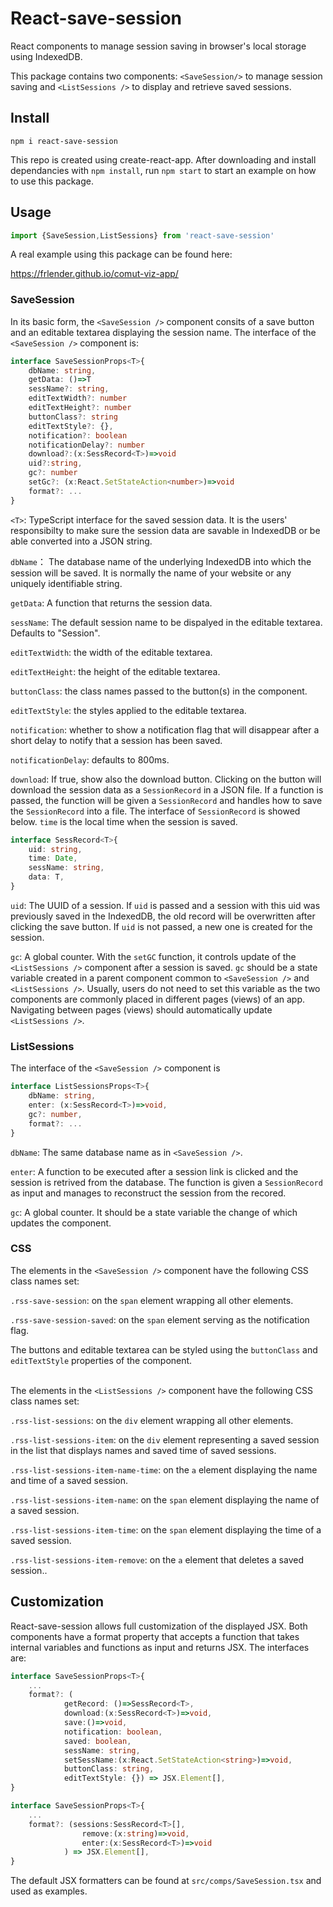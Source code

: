 # React-save-session

React components to manage session saving in browser's local storage using IndexedDB. 

This package contains two components: `<SaveSession/>` to manage session saving and `<ListSessions />` to display and retrieve saved sessions.

## Install
```shell
npm i react-save-session
```
This repo is created using create-react-app. After downloading and install dependancies with `npm install`, run `npm start` to start an example on how to use this package.

## Usage
```TypeScript
import {SaveSession,ListSessions} from 'react-save-session'
```
A real example using this package can be found here:

https://frlender.github.io/comut-viz-app/

### SaveSession
In its basic form, the `<SaveSession />` component consits of a save button and an editable textarea displaying the session name. The interface of the `<SaveSession />` component is:

```TypeScript
interface SaveSessionProps<T>{
    dbName: string,
    getData: ()=>T
    sessName?: string,
    editTextWidth?: number
    editTextHeight?: number
    buttonClass?: string
    editTextStyle?: {},
    notification?: boolean
    notificationDelay?: number
    download?:(x:SessRecord<T>)=>void
    uid?:string,
    gc?: number
    setGc?: (x:React.SetStateAction<number>)=>void
    format?: ...
}
```
`<T>`: TypeScript interface for the saved session data. It is the users' responsibilty to make sure the session data are savable in IndexedDB or be able converted into a JSON string. 

`dbName`： The database name of the underlying IndexedDB into which the session will be saved. It is normally the name of your website or any uniquely identifiable string.

`getData`: A function that returns the session data.

`sessName`: The default session name to be dispalyed in the editable textarea. Defaults to "Session".

`editTextWidth`: the width of the editable textarea.

`editTextHeight`: the height of the editable textarea.

`buttonClass`: the class names passed to the button(s) in the component.

`editTextStyle`: the styles applied to the editable textarea.

`notification`: whether to show a notification flag that will disappear after a short delay to notify that a session has been saved.

`notificationDelay`: defaults to 800ms.

`download`: If true, show also the download button. Clicking on the button will download the session data as a `SessionRecord` in a JSON file. If a function is passed, the function will be given a `SessionRecord` and handles how to save the `SessionRecord` into a file. The interface of `SessionRecord` is showed below. `time` is the local time when the session is saved.

```TypeScript
interface SessRecord<T>{
    uid: string,
    time: Date,
    sessName: string,
    data: T,
}
```

`uid`: The UUID of a session. If `uid` is passed and a session with this uid was previously saved in the IndexedDB, the old record will be overwritten after clicking the save button. If `uid` is not passed, a new one is created for the session.

`gc`: A global counter. With the `setGC` function, it controls update of the `<ListSessions />` component after a session is saved. `gc` should be a state variable created in a parent component common to `<SaveSession />` and  `<ListSessions />`. Usually, users do not need to set this variable as the two components are commonly placed in different pages (views) of an app. Navigating between pages (views) should automatically update `<ListSessions />`. 


### ListSessions
The interface of the `<SaveSession />` component is
```TypeScript
interface ListSessionsProps<T>{
    dbName: string,
    enter: (x:SessRecord<T>)=>void,
    gc?: number,
    format?: ...
}
```
`dbName`: The same database name as in `<SaveSession />`.

`enter`: A function to be executed after a session link is clicked and the session is retrived from the database. The function is given a `SessionRecord` as input and manages to reconstruct the session from the recored.

`gc`: A global counter. It should be a state variable the change of which updates the component.

### CSS
The elements in  the `<SaveSession />` component have the following CSS class names set:

`.rss-save-session`: on the `span` element wrapping all other elements.

`.rss-save-session-saved`: on the `span` element serving as the notification flag.

The buttons and editable textarea can be styled using the `buttonClass` and `editTextStyle` properties of the component.

\
The elements in  the `<ListSessions />` component have the following CSS class names set:

`.rss-list-sessions`: on the `div` element wrapping all other elements.

`.rss-list-sessions-item`: on the `div` element representing a saved session in the list that displays names and saved time of saved sessions.

`.rss-list-sessions-item-name-time`: on the `a` element displaying the name and time of a saved session. 

`.rss-list-sessions-item-name`: on the `span` element displaying the name of a saved session. 

`.rss-list-sessions-item-time`: on the `span` element displaying the time of a saved session. 

`.rss-list-sessions-item-remove`: on the `a` element that deletes a saved session..


## Customization
React-save-session allows full customization of the displayed JSX. Both components have a format property that accepts a function that takes internal variables and functions as input and returns JSX. The interfaces are:

```TypeScript
interface SaveSessionProps<T>{
    ...
    format?: (
            getRecord: ()=>SessRecord<T>,
            download:(x:SessRecord<T>)=>void,
            save:()=>void,
            notification: boolean,
            saved: boolean,
            sessName: string,
            setSessName:(x:React.SetStateAction<string>)=>void,
            buttonClass: string,
            editTextStyle: {}) => JSX.Element[],
}
```

```TypeScript
interface SaveSessionProps<T>{
    ...
    format?: (sessions:SessRecord<T>[],
                remove:(x:string)=>void,
                enter:(x:SessRecord<T>)=>void
            ) => JSX.Element[],
}
```
The default JSX formatters can be found at `src/comps/SaveSession.tsx` and used as examples.
